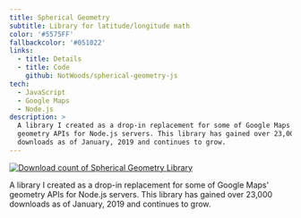 ```yaml
---
title: Spherical Geometry
subtitle: Library for latitude/longitude math
color: '#5575FF'
fallbackcolor: '#051022'
links:
  - title: Details
  - title: Code
    github: NotWoods/spherical-geometry-js
tech:
  - JavaScript
  - Google Maps
  - Node.js
description: >
  A library I created as a drop-in replacement for some of Google Maps'
  geometry APIs for Node.js servers. This library has gained over 23,000
  downloads as of January, 2019 and continues to grow.
---
```


[![Download count of Spherical Geometry Library](https://img.shields.io/npm/dt/spherical-geometry-js.svg)](https://www.npmjs.com/package/spherical-geometry-js)

A library I created as a drop-in replacement for some of Google Maps' geometry
APIs for Node.js servers. This library has gained over 23,000 downloads as of
January, 2019 and continues to grow.

